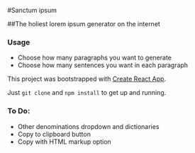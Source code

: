 #Sanctum ipsum

##The holiest lorem ipsum generator on the internet

### Usage
* Choose how many paragraphs you want to generate
* Choose how many sentences you want in each paragraph

This project was bootstrapped with [Create React App](https://github.com/facebookincubator/create-react-app).

Just `git clone` and `npm install` to get up and running.

### To Do:
* Other denominations dropdown and dictionaries
* Copy to clipboard button
* Copy with HTML markup option

